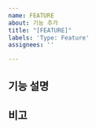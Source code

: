 ```yaml
---
name: FEATURE
about: 기능 추가
title: "[FEATURE]"
labels: 'Type: Feature'
assignees: ''

---
```


## 기능 설명

## 비고
